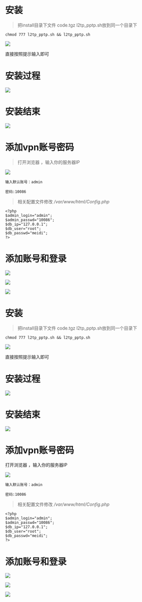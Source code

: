 # 安装
> 把install目录下文件 code.tgz l2tp_pptp.sh放到同一个目录下
```
chmod 777 l2tp_pptp.sh && l2tp_pptp.sh
```
![](https://raw.githubusercontent.com/wfcz10086/phpvpn/master/jpg/1.jpg)

直接按照提示输入即可


# 安装过程
![](https://raw.githubusercontent.com/wfcz10086/phpvpn/master/jpg/2.jpg)

# 安装结束
![](https://raw.githubusercontent.com/wfcz10086/phpvpn/master/jpg/4.jpg)

# 添加vpn账号密码

> 打开浏览器 ，输入你的服务器IP


![](https://github.com/wfcz10086/phpvpn/blob/master/jpg/login.jpg?raw=true)
```
输入默认账号：admin

密码:10086

```
> 相关配置文件修改  */var/www/html/Config.php*

```
<?php
$admin_login="admin";
$admin_passwd="10086";
$db_ip="127.0.0.1";
$db_user="root";
$db_passwd="meidi";
?>

```

# 添加账号和登录
![](https://github.com/wfcz10086/phpvpn/blob/master/jpg/index.jpg?raw=true)

![](https://github.com/wfcz10086/phpvpn/blob/master/jpg/add_user.jpg?raw=true)

![](https://github.com/wfcz10086/phpvpn/blob/master/jpg/l2tp.jpg?raw=true)
# 安装
> 把install目录下文件 code.tgz l2tp_pptp.sh放到同一个目录下
```
chmod 777 l2tp_pptp.sh && l2tp_pptp.sh
```
![](https://raw.githubusercontent.com/wfcz10086/phpvpn/master/jpg/1.jpg)

直接按照提示输入即可


# 安装过程
![](https://raw.githubusercontent.com/wfcz10086/phpvpn/master/jpg/2.jpg)

# 安装结束
![](https://raw.githubusercontent.com/wfcz10086/phpvpn/master/jpg/4.jpg)

# 添加vpn账号密码

打开浏览器 ，输入你的服务器IP


![](https://github.com/wfcz10086/phpvpn/blob/master/jpg/login.jpg?raw=true)
```
输入默认账号：admin

密码:10086

```
> 相关配置文件修改  */var/www/html/Config.php*

```
<?php
$admin_login="admin";
$admin_passwd="10086";
$db_ip="127.0.0.1";
$db_user="root";
$db_passwd="meidi";
?>

```

# 添加账号和登录
![](https://github.com/wfcz10086/phpvpn/blob/master/jpg/index.jpg?raw=true)

![](https://github.com/wfcz10086/phpvpn/blob/master/jpg/add_user.jpg?raw=true)

![](https://github.com/wfcz10086/phpvpn/blob/master/jpg/l2tp.jpg?raw=true)
